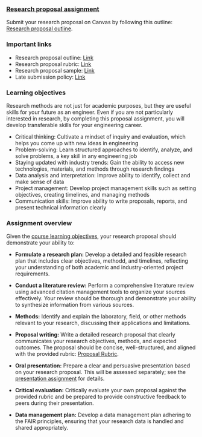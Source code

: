### [Research proposal assignment](https://aselshall.github.io/rm/hw/proposal-hw)

Submit your research proposal on Canvas by following this outline: [Research proposal outline](https://aselshall.github.io/rm/hw/proposal-outline).

### Important links
- Research proposal outline: [Link](https://aselshall.github.io/rm/hw/proposal-outline)
- Research proposal rubric: [Link](https://aselshall.github.io/rm/hw/proposal-rubric)
- Research proposal sample: [Link](https://aselshall.github.io/rm/hw/proposal-sample1.pdf)
- Late submission policy: [Link](https://aselshall.github.io/rm/#late-assignment-and-report-policy)

### Learning objectives
Research methods are not just for academic purposes, but they are useful skills for your future as an engineer. Even if you are not particularly interested in research, by completing this proposal assignment, you will develop transferable skills for your engineering career.
- Critical thinking: Cultivate a mindset of inquiry and evaluation, which helps you come up with new ideas in engineering
- Problem-solving: Learn structured approaches to identify, analyze, and solve problems, a key skill in any engineering job
- Staying updated with industry trends: Gain the ability to access new technologies, materials, and methods through research findings
- Data analysis and interpretation: Improve ability to identify, collect and make sense of data
- Project management: Develop project management skills such as setting objectives, creating timelines, and managing methods
- Communication skills: Improve ability to write proposals, reports, and present technical information clearly

### Assignment overview
Given the [course learning objectives](https://aselshall.github.io/rm/#course-learning-objectives), your research proposal should demonstrate your ability to:

- **Formulate a research plan:** Develop a detailed and feasible research plan that includes clear objectives, methodd, and timelines, reflecting your understanding of both academic and industry-oriented project requirements.
  
- **Conduct a literature review:** Perform a comprehensive literature review using advanced citation management tools to organize your sources effectively. Your review should be thorough and demonstrate your ability to synthesize information from various sources.

- **Methods:** Identify and explain the laboratory, field, or other methods relevant to your research, discussing their applications and limitations. 

- **Proposal writing:** Write a detailed research proposal that clearly communicates your research objectives, methods, and expected outcomes. The proposal should be concise, well-structured, and aligned with the provided rubric: [Proposal Rubric](https://aselshall.github.io/rm/hw/proposal-rubric).

- **Oral presentation:** Prepare a clear and persuasive presentation based on your research proposal. This will be assessed separately; see the [presentation assignment](https://aselshall.github.io/rm/hw/presentation-hw) for details.

- **Critical evaluation:** Critically evaluate your own proposal against the provided rubric and be prepared to provide constructive feedback to peers during their presentation.

- **Data management plan:** Develop a data management plan adhering to the FAIR principles, ensuring that your research data is handled and shared appropriately.

